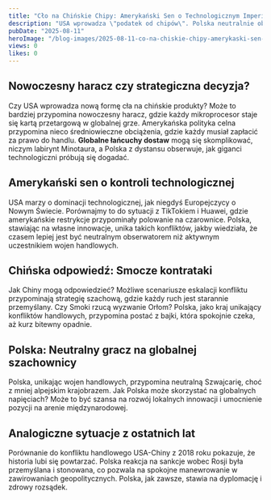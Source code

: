 ```yaml
---
title: "Cło na Chińskie Chipy: Amerykański Sen o Technologicznym Imperium"
description: "USA wprowadza \"podatek od chipów\". Polska neutralnie obserwuje, jak giganci walczą o dominację."
pubDate: "2025-08-11"
heroImage: "/blog-images/2025-08-11-co-na-chiskie-chipy-amerykaski-sen-o-technologicznym-imperium.png"
views: 0
likes: 0
---
```


## Nowoczesny haracz czy strategiczna decyzja?

Czy USA wprowadza nową formę cła na chińskie produkty? Może to bardziej przypomina nowoczesny haracz, gdzie każdy mikroprocesor staje się kartą przetargową w globalnej grze. Amerykańska polityka celna przypomina nieco średniowieczne obciążenia, gdzie każdy musiał zapłacić za prawo do handlu. **Globalne łańcuchy dostaw** mogą się skomplikować, niczym labirynt Minotaura, a Polska z dystansu obserwuje, jak giganci technologiczni próbują się dogadać.

## Amerykański sen o kontroli technologicznej

USA marzy o dominacji technologicznej, jak niegdyś Europejczycy o Nowym Świecie. Porównajmy to do sytuacji z TikTokiem i Huawei, gdzie amerykańskie restrykcje przypominały polowanie na czarownice. Polska, stawiając na własne innowacje, unika takich konfliktów, jakby wiedziała, że czasem lepiej jest być neutralnym obserwatorem niż aktywnym uczestnikiem wojen handlowych.

## Chińska odpowiedź: Smocze kontrataki

Jak Chiny mogą odpowiedzieć? Możliwe scenariusze eskalacji konfliktu przypominają strategię szachową, gdzie każdy ruch jest starannie przemyślany. Czy Smoki rzucą wyzwanie Orłom? Polska, jako kraj unikający konfliktów handlowych, przypomina postać z bajki, która spokojnie czeka, aż kurz bitewny opadnie.

## Polska: Neutralny gracz na globalnej szachownicy

Polska, unikając wojen handlowych, przypomina neutralną Szwajcarię, choć z mniej alpejskim krajobrazem. Jak Polska może skorzystać na globalnych napięciach? Może to być szansa na rozwój lokalnych innowacji i umocnienie pozycji na arenie międzynarodowej.

## Analogiczne sytuacje z ostatnich lat

Porównanie do konfliktu handlowego USA-Chiny z 2018 roku pokazuje, że historia lubi się powtarzać. Polska reakcja na sankcje wobec Rosji była przemyślana i stonowana, co pozwala na spokojne manewrowanie w zawirowaniach geopolitycznych. Polska, jak zawsze, stawia na dyplomację i zdrowy rozsądek.